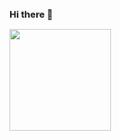 ### Hi there 👋

<!--
**rlsalgueiro/rlsalgueiro** is a ✨ _special_ ✨ repository because its `README.md` (this file) appears on your GitHub profile.

Here are some ideas to get you started:

- 🔭 I’m currently working on ...
- 🌱 I’m currently learning ...
- 👯 I’m looking to collaborate on ...
- 🤔 I’m looking for help with ...
- 💬 Ask me about ...
- 📫 How to reach me: ...
- 😄 Pronouns: ...
- ⚡ Fun fact: ...
-->
<div>
   <a ref="https://github.com/rlsalgueiro/rlsalgueiro">
     <img height=180em src="https://github-readme-stats.vercel.app/api?username=rlsalgueiro&show_icons=true&theme=dracula&include_all_commits=true" >
     </a>
</div>
